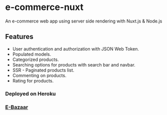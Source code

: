 # e-commerce-nuxt
An e-commerce web app using server side rendering with Nuxt.js &amp; Node.js

## Features
* User authentication and authorization with JSON Web Token.
* Populated models.
* Categorized products.
* Searching options for products with search bar and navbar.
* SSR - Paginated products list.
* Commenting on products.
* Rating for products.

### Deployed on Heroku 
### [E-Bazaar](https://nuxt-e-bazaar21.herokuapp.com/)

